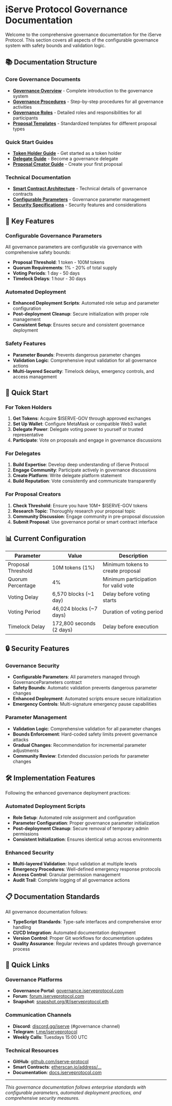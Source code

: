 # iServe Protocol Governance Documentation

Welcome to the comprehensive governance documentation for the iServe Protocol. This section covers all aspects of the configurable governance system with safety bounds and validation logic.

## 📚 Documentation Structure

### Core Governance Documents
- **[Governance Overview](GOVERNANCE_OVERVIEW.md)** - Complete introduction to the governance system
- **[Governance Procedures](GOVERNANCE_PROCEDURES.md)** - Step-by-step procedures for all governance activities
- **[Governance Roles](GOVERNANCE_ROLES.md)** - Detailed roles and responsibilities for all participants
- **[Proposal Templates](PROPOSAL_TEMPLATES.md)** - Standardized templates for different proposal types

### Quick Start Guides
- **[Token Holder Guide](guides/TOKEN_HOLDER_GUIDE.md)** - Get started as a token holder
- **[Delegate Guide](guides/DELEGATE_GUIDE.md)** - Become a governance delegate
- **[Proposal Creator Guide](guides/PROPOSAL_CREATOR_GUIDE.md)** - Create your first proposal

### Technical Documentation
- **[Smart Contract Architecture](../technical/GOVERNANCE_CONTRACTS.md)** - Technical details of governance contracts
- **[Configurable Parameters](CONFIGURABLE_PARAMETERS.md)** - Governance parameter management
- **[Security Specifications](SECURITY_SPECIFICATIONS.md)** - Security features and considerations

## 🎯 Key Features

### Configurable Governance Parameters
All governance parameters are configurable via governance with comprehensive safety bounds:

- **Proposal Threshold**: 1 token - 100M tokens
- **Quorum Requirements**: 1% - 20% of total supply  
- **Voting Periods**: 1 day - 50 days
- **Timelock Delays**: 1 hour - 30 days

### Automated Deployment
- **Enhanced Deployment Scripts**: Automated role setup and parameter configuration
- **Post-deployment Cleanup**: Secure initialization with proper role management
- **Consistent Setup**: Ensures secure and consistent governance deployment

### Safety Features
- **Parameter Bounds**: Prevents dangerous parameter changes
- **Validation Logic**: Comprehensive input validation for all governance actions
- **Multi-layered Security**: Timelock delays, emergency controls, and access management

## 🚀 Quick Start

### For Token Holders
1. **Get Tokens**: Acquire $ISERVE-GOV through approved exchanges
2. **Set Up Wallet**: Configure MetaMask or compatible Web3 wallet
3. **Delegate Power**: Delegate voting power to yourself or trusted representative
4. **Participate**: Vote on proposals and engage in governance discussions

### For Delegates  
1. **Build Expertise**: Develop deep understanding of iServe Protocol
2. **Engage Community**: Participate actively in governance discussions
3. **Create Platform**: Write delegate platform statement
4. **Build Reputation**: Vote consistently and communicate transparently

### For Proposal Creators
1. **Check Threshold**: Ensure you have 10M+ $ISERVE-GOV tokens
2. **Research Topic**: Thoroughly research your proposal topic  
3. **Community Discussion**: Engage community in pre-proposal discussion
4. **Submit Proposal**: Use governance portal or smart contract interface

## 📊 Current Configuration

| Parameter | Value | Description |
|-----------|-------|-------------|
| Proposal Threshold | 10M tokens (1%) | Minimum tokens to create proposal |
| Quorum Percentage | 4% | Minimum participation for valid vote |
| Voting Delay | 6,570 blocks (~1 day) | Delay before voting starts |
| Voting Period | 46,024 blocks (~7 days) | Duration of voting period |
| Timelock Delay | 172,800 seconds (2 days) | Delay before execution |

## 🔒 Security Features

### Governance Security
- **Configurable Parameters**: All parameters managed through GovernanceParameters contract
- **Safety Bounds**: Automatic validation prevents dangerous parameter changes
- **Enhanced Deployment**: Automated scripts ensure secure initialization
- **Emergency Controls**: Multi-signature emergency pause capabilities

### Parameter Management
- **Validation Logic**: Comprehensive validation for all parameter changes
- **Bounds Enforcement**: Hard-coded safety limits prevent governance attacks
- **Gradual Changes**: Recommendation for incremental parameter adjustments
- **Community Review**: Extended discussion periods for parameter changes

## 🛠️ Implementation Features

Following the enhanced governance deployment practices:

### Automated Deployment Scripts
- **Role Setup**: Automated role assignment and configuration
- **Parameter Configuration**: Proper governance parameter initialization  
- **Post-deployment Cleanup**: Secure removal of temporary admin permissions
- **Consistent Initialization**: Ensures identical setup across environments

### Enhanced Security
- **Multi-layered Validation**: Input validation at multiple levels
- **Emergency Procedures**: Well-defined emergency response protocols
- **Access Control**: Granular permission management
- **Audit Trail**: Complete logging of all governance actions

## 📋 Documentation Standards

All governance documentation follows:
- **TypeScript Standards**: Type-safe interfaces and comprehensive error handling
- **CI/CD Integration**: Automated documentation deployment  
- **Version Control**: Proper Git workflows for documentation updates
- **Quality Assurance**: Regular reviews and updates through governance process

## 🔗 Quick Links

### Governance Platforms
- **Governance Portal**: [governance.iserveprotocol.com](https://governance.iserveprotocol.com)
- **Forum**: [forum.iserveprotocol.com](https://forum.iserveprotocol.com)
- **Snapshot**: [snapshot.org/#/iserveprotocol.eth](https://snapshot.org/#/iserveprotocol.eth)

### Communication Channels  
- **Discord**: [discord.gg/iserve](https://discord.gg/iserve) (#governance channel)
- **Telegram**: [t.me/iserveprotocol](https://t.me/iserveprotocol)
- **Weekly Calls**: Tuesdays 15:00 UTC

### Technical Resources
- **GitHub**: [github.com/iserve-protocol](https://github.com/iserve-protocol)
- **Smart Contracts**: [etherscan.io/address/...](https://etherscan.io/address/...)
- **Documentation**: [docs.iserveprotocol.com](https://docs.iserveprotocol.com)

---

*This governance documentation follows enterprise standards with configurable parameters, automated deployment practices, and comprehensive security measures.*